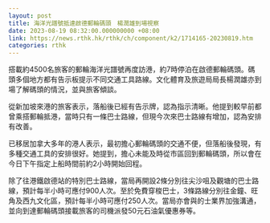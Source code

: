 ```yaml
---
layout: post
title: 海洋光譜號抵達啟德郵輪碼頭　楊潤雄到場視察
date: 2023-08-19 08:32:00.000000000 +08:00
link: https://news.rthk.hk/rthk/ch/component/k2/1714165-20230819.htm
categories: rthk
---
```


搭載約4500名旅客的郵輪海洋光譜號再度訪港，約7時停泊在啟德郵輪碼頭。碼頭多個地方都有告示板提示不同交通工具路線。文化體育及旅遊局局長楊潤雄亦到場了解碼頭的情況，並與旅客傾談。

從新加坡來港的旅客表示，落船後已經有告示牌，認為指示清晰。他提到較早前都曾乘搭郵輪抵港，當時只有一條巴士路線，但現今次來巴士路線有增加，認為安排有改善。

已移居加拿大多年的港人表示，最初擔心郵輪碼頭的交通不便，但落船後發現，有多種交通工具的安排很好。她提到，擔心未能及時從市區回到郵輪碼頭，所以會在今日下午指定上船時間前約2小時開始回程。

除了往港鐵啟德站的特別巴士路線，當局再開設2條分別往尖沙咀及觀塘的巴士路線，預計每半小時可應付900人次。至於免費穿梭巴士，3條路線分別往金鐘、旺角及西九文化區，預計每半小時可應付250人次。當局亦會與的士業界加強溝通，並向到達郵輪碼頭接載旅客的司機派發50元石油氣優惠券等。
